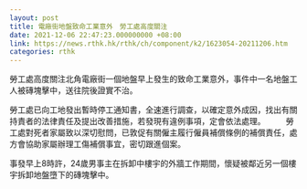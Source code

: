 ```yaml
---
layout: post
title: 電廠街地盤致命工業意外　勞工處高度關注
date: 2021-12-06 22:47:23.000000000 +08:00
link: https://news.rthk.hk/rthk/ch/component/k2/1623054-20211206.htm
categories: rthk
---
```


勞工處高度關注北角電廠街一個地盤早上發生的致命工業意外，事件中一名地盤工人被磚塊擊中，送往院後證實不治。

勞工處已向工地發出暫時停工通知書，全速進行調查，以確定意外成因，找出有關持責者的法律責任及提出改善措施，若發現有違例事項，定會依法處理。
　　 
勞工處對死者家屬致以深切慰問，已敦促有關僱主履行僱員補償條例的補償責任，處方會協助家屬辦理工傷補償事宜，密切跟進個案。

事發早上8時許，24歲男事主在拆卸中樓宇的外牆工作期間，懷疑被鄰近另一個樓宇拆卸地盤墮下的磚塊擊中。

